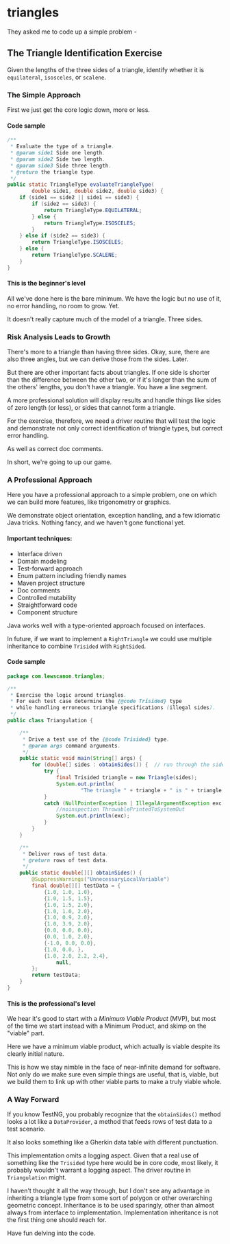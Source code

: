 # triangles

They asked me to code up a simple problem -

## The Triangle Identification Exercise

Given the lengths of the three sides of a triangle, identify whether it is
`equilateral`, `isosceles`, or `scalene`.

### The Simple Approach

First we just get the core logic down, more or less.

#### Code sample

```java
/**
 * Evaluate the type of a triangle.
 * @param side1 Side one length.
 * @param side2 Side two length.
 * @param side3 Side three length.
 * @return the triangle type.
 */
public static TriangleType evaluateTriangleType(
        double side1, double side2, double side3) {
    if (side1 == side2 || side1 == side3) {
        if (side2 == side3) {
            return TriangleType.EQUILATERAL;
        } else {
            return TriangleType.ISOSCELES;
        }
    } else if (side2 == side3) {
        return TriangleType.ISOSCELES;
    } else {
        return TriangleType.SCALENE;
    }
}
```

#### This is the beginner's level

All we've done here is the bare minimum. We have the logic but no use of it,
no error handling, no room to grow. Yet.

It doesn't really capture much of the model of a triangle. Three sides.

### Risk Analysis Leads to Growth

There's more to a triangle than having three sides. 
Okay, sure, there are also three angles, but we can derive those from the sides.
Later.

But there are other important facts about triangles. 
If one side is shorter than the difference between the other two, 
or if it's longer than the sum of the others' lengths,
you don't have a triangle. You have a line segment.

A more professional solution will display results and handle things like
sides of zero length (or less), or sides that cannot form a triangle.

For the exercise, therefore, we need a driver routine that will test
the logic and demonstrate not only correct identification of triangle types,
but correct error handling.

As well as correct doc comments.

In short, we're going to up our game.

### A Professional Approach

Here you have a professional approach to a simple problem, one on which
we can build more features, like trigonometry or graphics.

We demonstrate object orientation, exception handling, and a few idiomatic 
Java tricks. Nothing fancy, and we haven't gone functional yet.  

#### Important techniques:

* Interface driven
* Domain modeling
* Test-forward approach
* Enum pattern including friendly names
* Maven project structure
* Doc comments
* Controlled mutability
* Straightforward code
* Component structure

Java works well with a type-oriented approach focused on interfaces.

In future, if we want to implement a `RightTriangle` we could use 
multiple inheritance to combine `Trisided` with `RightSided`.

#### Code sample

```java
package com.lewscanon.triangles;

/**
 * Exercise the logic around triangles.
 * For each test case determine the {@code Trisided} type
 * while handling erroneous triangle specifications (illegal sides).
 */
public class Triangulation {

    /**
     * Drive a test use of the {@code Trisided} type.
     * @param args command arguments.
     */
    public static void main(String[] args) {
        for (double[] sides : obtainSides()) {  // run through the sides data
            try {
                final Trisided triangle = new Triangle(sides);
                System.out.println(
                        "The triangle " + triangle + " is " + triangle.getTriangleType());
            }
            catch (NullPointerException | IllegalArgumentException exc) {
                //noinspection ThrowablePrintedToSystemOut
                System.out.println(exc);
            }
        }
    }

    /**
     * Deliver rows of test data.
     * @return rows of test data.
     */
    public static double[][] obtainSides() {
        @SuppressWarnings("UnnecessaryLocalVariable")
        final double[][] testData = {
            {1.0, 1.0, 1.0},
            {1.0, 1.5, 1.5},
            {1.0, 1.5, 2.0},
            {1.0, 1.0, 2.0},
            {1.0, 0.9, 2.0},
            {1.0, 3.9, 2.0},
            {0.0, 0.0, 0.0},
            {0.0, 1.0, 2.0},
            {-1.0, 0.0, 0.0},
            {1.0, 0.0, },
            {1.0, 2.0, 2.2, 2.4},
                null,
        };
        return testData;
    }
}
```

#### This is the professional's level

We hear it's good to start with a _Minimum Viable Product_ (MVP), but 
most of the time we start instead with a Minimum Product, and skimp on 
the "viable" part.

Here we have a minimum viable product, which actually is viable despite 
its clearly initial nature.

This is how we stay nimble in the face of near-infinite demand for software.
Not only do we make sure even simple things are useful, that is, viable,
but we build them to link up with other viable parts to make a truly viable
whole.

### A Way Forward

If you know TestNG, you probably recognize that the `obtainSides()` method 
looks a lot like a `DataProvider`, a method that feeds rows of test data 
to a test scenario.

It also looks something like a Gherkin data table with different punctuation.

This implementation omits a logging aspect. Given that a real use of something 
like the `Trisided` type here would be in core code, most likely, it probably 
wouldn't warrant a logging aspect. The driver routine in `Triangulation` might.

I haven't thought it all the way through, but I don't see any advantage in 
inheriting a triangle type from some sort of polygon or other overarching 
geometric concept. Inheritance is to be used sparingly, other than almost always 
from interface to implementation. Implementation inheritance is not the first 
thing one should reach for.

Have fun delving into the code.
